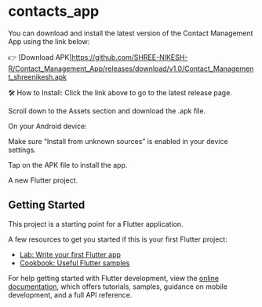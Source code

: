 # contacts_app

You can download and install the latest version of the Contact Management App using the link below:

👉 [Download APK]https://github.com/SHREE-NIKESH-R/Contact_Management_App/releases/download/v1.0/Contact_Management_shreenikesh.apk

🛠️ How to Install:
Click the link above to go to the latest release page.

Scroll down to the Assets section and download the .apk file.

On your Android device:

Make sure “Install from unknown sources” is enabled in your device settings.

Tap on the APK file to install the app.


A new Flutter project.

## Getting Started

This project is a starting point for a Flutter application.

A few resources to get you started if this is your first Flutter project:

- [Lab: Write your first Flutter app](https://docs.flutter.dev/get-started/codelab)
- [Cookbook: Useful Flutter samples](https://docs.flutter.dev/cookbook)

For help getting started with Flutter development, view the
[online documentation](https://docs.flutter.dev/), which offers tutorials,
samples, guidance on mobile development, and a full API reference.
